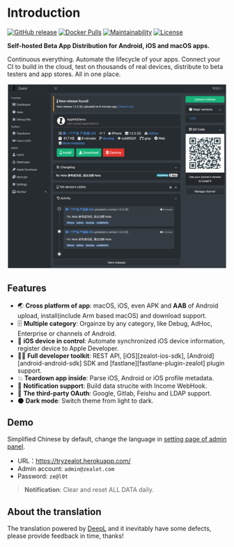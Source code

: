 # Introduction

[![GitHub release](https://img.shields.io/github/v/release/tryzealot/zealot?include_prereleases)](https://github.com/tryzealot/zealot/releases)
[![Docker Pulls](https://img.shields.io/docker/pulls/tryzealot/zealot.svg)](https://hub.docker.com/r/tryzealot/zealot/)
[![Maintainability](https://codeclimate.com/github/tryzealot/zealot/badges/gpa.svg)](https://codeclimate.com/github/tryzealot/zealot)
[![License](https://img.shields.io/github/license/tryzealot/zealot)](https://github.com/tryzealot/zealot/blob/develop/LICENSE)

**Self-hosted Beta App Distribution for Android, iOS and macOS apps.**

Continuous everything. Automate the lifecycle of your apps. Connect your CI to build in the cloud, test on thousands of real devices, distribute to beta testers and app stores. All in one place.

![Zealot Dashboard](/img/showcase.png)

## Features

- 🌏 **Cross platform of app**: macOS, iOS, even APK and **AAB** of Android upload, install(include Arm based macOS) and download support.
- 🗄 **Multiple category**: Orgainze by any category, like Debug, AdHoc, Enterprise or channels of Android.
- 📱 **iOS device in control**: Automate synchronized iOS device information, register device to Apple Developer.
- 🧑‍💻 **Full developer toolkit**: REST API, [iOS][zealot-ios-sdk], [Android][android-android-sdk] SDK and [fastlane][fastlane-plugin-zealot] plugin support.
- 💥 **Teardown app inside**: Parse iOS, Android or iOS profile metadata.
- 🚨 **Notification support**: Build data strucite with Income WebHook.
- 🔑 **The third-party OAuth**: Google, Gitlab, Feishu and LDAP support.
- 🌑 **Dark mode**: Switch theme from light to dark.

## Demo

Simplified Chinese by default, change the language in [setting page of admin panel](/docs/user-guide/screenshot#setting-page).

- URL：https://tryzealot.herokuapp.com/
- Admin account: `admin@zealot.com`
- Password: `ze@l0t`

> **Notification**: Clear and reset ALL DATA daily.

## About the translation

The translation powered by [DeepL](https://www.deepl.com/translator) and it inevitably have some defects, please provide feedback in time, thanks!
